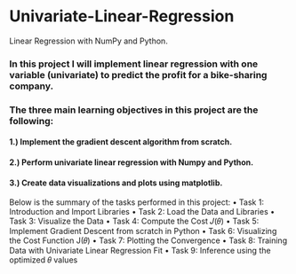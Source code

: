 # Univariate-Linear-Regression
Linear Regression with NumPy and Python.

### In this project I will implement linear regression with one variable (univariate) to predict the profit for a bike-sharing company.

### The three main learning objectives in this project are the following:

#### 1.) Implement the gradient descent algorithm from scratch.
#### 2.) Perform univariate linear regression with Numpy and Python.
#### 3.) Create data visualizations and plots using matplotlib.

Below is the summary of the tasks performed in this project:
•	Task 1: Introduction and Import Libraries
•	Task 2: Load the Data and Libraries
•	Task 3: Visualize the Data
•	Task 4: Compute the Cost 𝐽(𝜃)
•	Task 5: Implement Gradient Descent from scratch in Python
•	Task 6: Visualizing the Cost Function J(𝜃)
•	Task 7: Plotting the Convergence
•	Task 8: Training Data with Univariate Linear Regression Fit
•	Task 9: Inference using the optimized 𝜃 values
